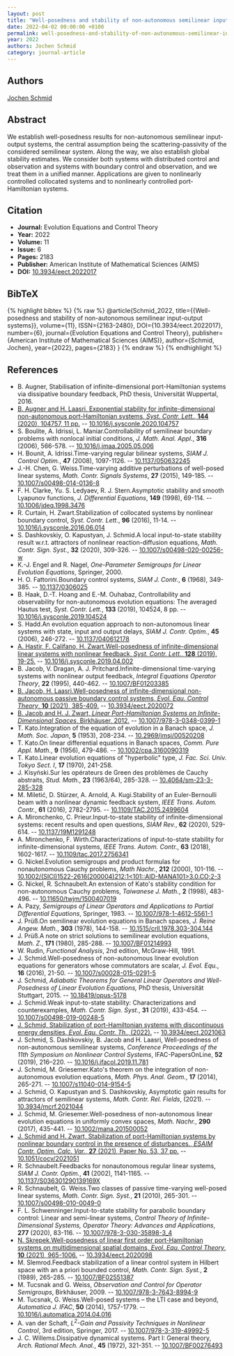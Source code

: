 ```yaml
---
layout: post
title: "Well-posedness and stability of non-autonomous semilinear input-output systems"
date: 2022-04-02 00:00:00 +0100
permalink: well-posedness-and-stability-of-non-autonomous-semilinear-input-output-systems
year: 2022
authors: Jochen Schmid
category: journal-article
---
```

 
## Authors
[Jochen Schmid](authors/jochen-schmid)
 
## Abstract
We establish well-posedness results for non-autonomous semilinear input-output systems, the central assumption being the scattering-passivity of the considered semilinear system. Along the way, we also establish global stability estimates. We consider both systems with distributed control and observation and systems with boundary control and observation, and we treat them in a unified manner. Applications are given to nonlinearly controlled collocated systems and to nonlinearly controlled port-Hamiltonian systems.
 
## Citation
- **Journal:** Evolution Equations and Control Theory
- **Year:** 2022
- **Volume:** 11
- **Issue:** 6
- **Pages:** 2183
- **Publisher:** American Institute of Mathematical Sciences (AIMS)
- **DOI:** [10.3934/eect.2022017](https://doi.org/10.3934/eect.2022017)
 
## BibTeX
{% highlight bibtex %}
{% raw %}
@article{Schmid_2022,
  title={{Well-posedness and stability of non-autonomous semilinear input-output systems}},
  volume={11},
  ISSN={2163-2480},
  DOI={10.3934/eect.2022017},
  number={6},
  journal={Evolution Equations and Control Theory},
  publisher={American Institute of Mathematical Sciences (AIMS)},
  author={Schmid, Jochen},
  year={2022},
  pages={2183}
}
{% endraw %}
{% endhighlight %}
 
## References
- B. Augner, Stabilisation of infinite-dimensional port-Hamiltonian systems via dissipative boundary feedback, PhD thesis, Universität Wuppertal, 2016.
- [B. Augner and H. Laasri, Exponential stability for infinite-dimensional non-autonomous port-Hamiltonian systems, <i>Syst. Contr. Lett.</i>, <b>144</b> (2020), 104757, 11 pp.](exponential-stability-for-infinite-dimensional-non-autonomous-port-hamiltonian-systems) -- [10.1016/j.sysconle.2020.104757](https://doi.org/10.1016/j.sysconle.2020.104757)
- S. Boulite, A. Idrissi, L. Maniar.Controllability of semilinear boundary problems with nonlocal initial conditions, <i>J. Math. Anal. Appl.</i>, <b>316</b> (2006), 566-578. -- [10.1016/j.jmaa.2005.05.006](https://doi.org/10.1016/j.jmaa.2005.05.006)
- H. Bounit, A. Idrissi.Time-varying regular bilinear systems, <i>SIAM J. Control Optim.</i>, <b>47</b> (2008), 1097-1126. -- [10.1137/050632245](https://doi.org/10.1137/050632245)
- J.-H. Chen, G. Weiss.Time-varying additive perturbations of well-posed linear systems, <i>Math. Contr. Signals Systems</i>, <b>27</b> (2015), 149-185. -- [10.1007/s00498-014-0136-8](https://doi.org/10.1007/s00498-014-0136-8)
- F. H. Clarke, Yu. S. Ledyaev, R. J. Stern.Asymptotic stability and smooth Lyapunov functions, <i>J. Differential Equations</i>, <b>149</b> (1998), 69-114. -- [10.1006/jdeq.1998.3476](https://doi.org/10.1006/jdeq.1998.3476)
- R. Curtain, H. Zwart.Stabilization of collocated systems by nonlinear boundary control, <i>Syst. Contr. Lett.</i>, <b>96</b> (2016), 11-14. -- [10.1016/j.sysconle.2016.06.014](https://doi.org/10.1016/j.sysconle.2016.06.014)
- S. Dashkovskiy, O. Kapustyan, J. Schmid.A local input-to-state stability result w.r.t. attractors of nonlinear reaction-diffusion equations, <i>Math. Contr. Sign. Syst.</i>, <b>32</b> (2020), 309-326. -- [10.1007/s00498-020-00256-w](https://doi.org/10.1007/s00498-020-00256-w)
- K.-J. Engel and R. Nagel, <i>One-Parameter Semigroups for Linear Evolution Equations</i>, Springer, 2000.
- H. O. Fattorini.Boundary control systems, <i>SIAM J. Contr.</i>, <b>6</b> (1968), 349-385. -- [10.1137/0306025](https://doi.org/10.1137/0306025)
- B. Haak, D.-T. Hoang and E.-M. Ouhabaz, Controllability and observability for non-autonomous evolution equations: The averaged Hautus test, <i>Syst. Contr. Lett.</i>, <b>133</b> (2019), 104524, 8 pp. -- [10.1016/j.sysconle.2019.104524](https://doi.org/10.1016/j.sysconle.2019.104524)
- S. Hadd.An evolution equation approach to non-autonomous linear systems with state, input and output delays, <i>SIAM J. Contr. Optim.</i>, <b>45</b> (2006), 246-272. -- [10.1137/040612178](https://doi.org/10.1137/040612178)
- [A. Hastir, F. Califano, H. Zwart.Well-posedness of infinite-dimensional linear systems with nonlinear feedback, <i>Syst. Contr. Lett.</i>, <b>128</b> (2019), 19-25.](well-posedness-of-infinite-dimensional-linear-systems-with-nonlinear-feedback) -- [10.1016/j.sysconle.2019.04.002](https://doi.org/10.1016/j.sysconle.2019.04.002)
- B. Jacob, V. Dragan, A. J. Pritchard.Infinite-dimensional time-varying systems with nonlinear output feedback, <i>Integral Equations Operator Theory</i>, <b>22</b> (1995), 440-462. -- [10.1007/BF01203385](https://doi.org/10.1007/BF01203385)
- [B. Jacob, H. Laasri.Well-posedness of infinite-dimensional non-autonomous passive boundary control systems, <i>Evol. Equ. Control Theory</i>, <b>10</b> (2021), 385-409.](well-posedness-of-infinite-dimensional-non-autonomous-passive-boundary-control-systems) -- [10.3934/eect.2020072](https://doi.org/10.3934/eect.2020072)
- [B. Jacob and H. J. Zwart, <i>Linear Port-Hamiltonian Systems on Infinite-Dimensional Spaces</i>, Birkhäuser, 2012.](linear-port-hamiltonian-systems-on-infinite-dimensional-spaces) -- [10.1007/978-3-0348-0399-1](https://doi.org/10.1007/978-3-0348-0399-1)
- T. Kato.Integration of the equation of evolution in a Banach space, <i>J. Math. Soc. Japan</i>, <b>5</b> (1953), 208-234. -- [10.2969/jmsj/00520208](https://doi.org/10.2969/jmsj/00520208)
- T. Kato.On linear differential equations in Banach spaces, <i>Comm. Pure Appl. Math.</i>, <b>9</b> (1956), 479-486. -- [10.1002/cpa.3160090319](https://doi.org/10.1002/cpa.3160090319)
- T. Kato.Linear evolution equations of "hyperbolic" type, <i>J. Fac. Sci. Univ. Tokyo Sect. I</i>, <b>17</b> (1970), 241-258.
- J. Kisyński.Sur les opérateurs de Green des problèmes de Cauchy abstraits, <i>Stud. Math.</i>, <b>23</b> (1963/64), 285-328. -- [10.4064/sm-23-3-285-328](https://doi.org/10.4064/sm-23-3-285-328)
- M. Miletić, D. Stürzer, A. Arnold, A. Kugi.Stability of an Euler-Bernoulli beam with a nonlinear dynamic feedback system, <i>IEEE Trans. Autom. Contr.</i>, <b>61</b> (2016), 2782-2795. -- [10.1109/TAC.2015.2499604](https://doi.org/10.1109/TAC.2015.2499604)
- A. Mironchenko, C. Prieur.Input-to-state stability of infinite-dimensional systems: recent results and open questions, <i>SIAM Rev.</i>, <b>62</b> (2020), 529-614. -- [10.1137/19M1291248](https://doi.org/10.1137/19M1291248)
- A. Mironchenko, F. Wirth.Characterizations of input-to-state stability for infinite-dimensional systems, <i>IEEE Trans. Autom. Contr.</i>, <b>63</b> (2018), 1602-1617. -- [10.1109/tac.2017.2756341](https://doi.org/10.1109/tac.2017.2756341)
- G. Nickel.Evolution semigroups and product formulas for nonautonomous Cauchy problems, <i>Math Nachr.</i>, <b>212</b> (2000), 101-116. -- [10.1002/(SICI)1522-2616(200004)212:1<101::AID-MANA101>3.0.CO;2-3](https://doi.org/10.1002/(SICI)1522-2616(200004)212:1<101::AID-MANA101>3.0.CO;2-3)
- G. Nickel, R. Schnaubelt.An extension of Kato's stability condition for non-autonomous Cauchy problems, <i>Taiwanese J. Math.</i>, <b>2</b> (1998), 483-496. -- [10.11650/twjm/1500407019](https://doi.org/10.11650/twjm/1500407019)
- A. Pazy, <i>Semigroups of Linear Operators and Applications to Partial Differential Equations</i>, Springer, 1983. -- [10.1007/978-1-4612-5561-1](https://doi.org/10.1007/978-1-4612-5561-1)
- J. Prüß.On semilinear evolution equations in Banach spaces, <i>J. Reine Angew. Math.</i>, <b>303</b> (1978), 144-158. -- [10.1515/crll.1978.303-304.144](https://doi.org/10.1515/crll.1978.303-304.144)
- J. Prüß.A note on strict solutions to semilinear evolution equations, <i>Math. Z.</i>, <b>171</b> (1980), 285-288. -- [10.1007/BF01214993](https://doi.org/10.1007/BF01214993)
- W. Rudin, <i>Functional Analysis</i>, 2nd edition, McGraw-Hill, 1991.
- J. Schmid.Well-posedness of non-autonomous linear evolution equations for generators whose commutators are scalar, <i>J. Evol. Equ.</i>, <b>16</b> (2016), 21-50. -- [10.1007/s00028-015-0291-5](https://doi.org/10.1007/s00028-015-0291-5)
- J. Schmid, <i>Adiabatic Theorems for General Linear Operators and Well-Posedness of Linear Evolution Equations, </i> PhD thesis, Universität Stuttgart, 2015. -- [10.18419/opus-5178](https://doi.org/10.18419/opus-5178)
- J. Schmid.Weak input-to-state stability: Characterizations and counterexamples, <i>Math. Contr. Sign. Syst.</i>, <b>31</b> (2019), 433-454. -- [10.1007/s00498-019-00248-5](https://doi.org/10.1007/s00498-019-00248-5)
- [J. Schmid, Stabilization of port-Hamiltonian systems with discontinuous energy densities, <i>Evol. Equ. Contr. Th.</i>, (2022).](stabilization-of-port-hamiltonian-systems-with-discontinuous-energy-densities) -- [10.3934/eect.2021063](https://doi.org/10.3934/eect.2021063)
- J. Schmid, S. Dashkovskiy, B. Jacob and H. Laasri, Well-posedness of non-autonomous semilinear systems, <i>Conference Proceedings of the 11th Symposium on Nonlinear Control Systems</i>, IFAC-PapersOnLine, <b>52</b> (2019), 216–220. -- [10.1016/j.ifacol.2019.11.781](https://doi.org/10.1016/j.ifacol.2019.11.781)
- J. Schmid, M. Griesemer.Kato's theorem on the integration of non-autonomous evolution equations, <i>Math. Phys. Anal. Geom.</i>, <b>17</b> (2014), 265-271. -- [10.1007/s11040-014-9154-5](https://doi.org/10.1007/s11040-014-9154-5)
- J. Schmid, O. Kapustyan and S. Dashkovskiy, Asymptotic gain results for attractors of semilinear systems, <i>Math. Contr. Rel. Fields</i>, (2021). -- [10.3934/mcrf.2021044](https://doi.org/10.3934/mcrf.2021044)
- J. Schmid, M. Griesemer.Well-posedness of non-autonomous linear evolution equations in uniformly convex spaces, <i>Math. Nachr.</i>, <b>290</b> (2017), 435-441. -- [10.1002/mana.201500052](https://doi.org/10.1002/mana.201500052)
- [J. Schmid and H. Zwart, Stabilization of port-Hamiltonian systems by nonlinear boundary control in the presence of disturbances., <i>ESAIM Contr. Optim. Calc. Var.</i>, <b>27</b> (2021), Paper No. 53, 37 pp.](stabilization-of-port-hamiltonian-systems-by-nonlinear-boundary-control-in-the-presence-of-disturbances) -- [10.1051/cocv/2021051](https://doi.org/10.1051/cocv/2021051)
- R. Schnaubelt.Feedbacks for nonautonomous regular linear systems, <i>SIAM J. Contr. Optim.</i>, <b>41</b> (2002), 1141-1165. -- [10.1137/S036301290139169X](https://doi.org/10.1137/S036301290139169X)
- R. Schnaubelt, G. Weiss.Two classes of passive time-varying well-posed linear systems, <i>Math. Contr. Sign. Syst.</i>, <b>21</b> (2010), 265-301. -- [10.1007/s00498-010-0049-0](https://doi.org/10.1007/s00498-010-0049-0)
- F. L. Schwenninger.Input-to-state stability for parabolic boundary control: Linear and semi-linear systems, <i>Control Theory of Infinite-Dimensional Systems, Operator Theory: Advances and Applications</i>, <b>277</b> (2020), 83-116. -- [10.1007/978-3-030-35898-3_4](https://doi.org/10.1007/978-3-030-35898-3_4)
- [N. Skrepek.Well-posedness of linear first order port-Hamiltonian systems on multidimensional spatial domains, <i>Evol. Equ. Control Theory</i>, <b>10</b> (2021), 965-1006.](well-posedness-of-linear-first-order-port-hamiltonian-systems-on-multidimensional-spatial-domains) -- [10.3934/eect.2020098](https://doi.org/10.3934/eect.2020098)
- M. Slemrod.Feedback stabilization of a linear control system in Hilbert space with an a priori bounded control, <i>Math. Contr. Sign. Syst.</i>, <b>2</b> (1989), 265-285. -- [10.1007/BF02551387](https://doi.org/10.1007/BF02551387)
- M. Tucsnak and G. Weiss, <i>Observation and Control for Operator Semigroups</i>, Birkhäuser, 2009. -- [10.1007/978-3-7643-8994-9](https://doi.org/10.1007/978-3-7643-8994-9)
- M. Tucsnak, G. Weiss.Well-posed systems – the LTI case and beyond, <i>Automatica J. IFAC</i>, <b>50</b> (2014), 1757-1779. -- [10.1016/j.automatica.2014.04.016](https://doi.org/10.1016/j.automatica.2014.04.016)
- A. van der Schaft, <i>$L^2$-Gain and Passivity Techniques in Nonlinear Control</i>, 3rd edition, Springer, 2017. -- [10.1007/978-3-319-49992-5](https://doi.org/10.1007/978-3-319-49992-5)
- J. C. Willems.Dissipative dynamical systems. Part I: General theory, <i>Arch. Rational Mech. Anal.</i>, <b>45</b> (1972), 321-351. -- [10.1007/BF00276493](https://doi.org/10.1007/BF00276493)


